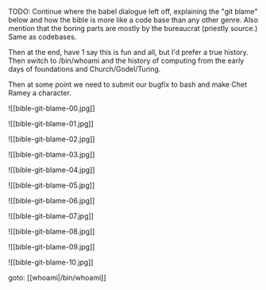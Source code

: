 
TODO: Continue where the babel dialogue left off, explaining the "git blame" below and how the bible is more like a code base than any other genre. Also mention that the boring parts are mostly by the bureaucrat (priestly source.) Same as codebases.

Then at the end, have 1 say this is fun and all, but I'd prefer a true history. Then switch to /bin/whoami and the history of computing from the early days of foundations and Church/Godel/Turing.

Then at some point we need to submit our bugfix to bash and make Chet Ramey a character.


![[bible-git-blame-00.jpg]]


![[bible-git-blame-01.jpg]]


![[bible-git-blame-02.jpg]]


![[bible-git-blame-03.jpg]]


![[bible-git-blame-04.jpg]]


![[bible-git-blame-05.jpg]]


![[bible-git-blame-06.jpg]]


![[bible-git-blame-07.jpg]]


![[bible-git-blame-08.jpg]]


![[bible-git-blame-09.jpg]]


![[bible-git-blame-10.jpg]]

goto: [[whoami|/bin/whoami]]